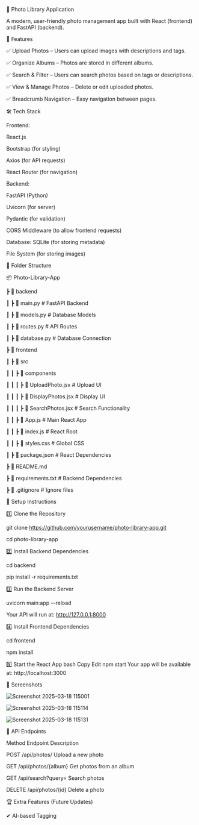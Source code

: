 📸 Photo Library Application

A modern, user-friendly photo management app built with React (frontend) and FastAPI (backend).


🚀 Features

✅ Upload Photos – Users can upload images with descriptions and tags.

✅ Organize Albums – Photos are stored in different albums.

✅ Search & Filter – Users can search photos based on tags or descriptions.

✅ View & Manage Photos – Delete or edit uploaded photos.

✅ Breadcrumb Navigation – Easy navigation between pages.

🛠️ Tech Stack

Frontend:

React.js

Bootstrap (for styling)

Axios (for API requests)

React Router (for navigation)

Backend:

FastAPI (Python)

Uvicorn (for server)

Pydantic (for validation)

CORS Middleware (to allow frontend requests)

Database:
SQLite (for storing metadata)

File System (for storing images)

📂 Folder Structure

📦 Photo-Library-App

 ┣ 📂 backend
 
 ┃ ┣ 📜 main.py          # FastAPI Backend
 
 ┃ ┣ 📜 models.py        # Database Models
 
 ┃ ┣ 📜 routes.py        # API Routes
 
 ┃ ┣ 📜 database.py      # Database Connection
 
 ┣ 📂 frontend
 
 ┃ ┣ 📂 src
 
 ┃ ┃ ┣ 📂 components
 
 ┃ ┃ ┃ ┣ 📜 UploadPhoto.jsx      # Upload UI
 
 ┃ ┃ ┃ ┣ 📜 DisplayPhotos.jsx    # Display UI

 
 ┃ ┃ ┃ ┣ 📜 SearchPhotos.jsx     # Search Functionality
 
 ┃ ┃ ┣ 📜 App.js         # Main React App
 
 ┃ ┃ ┣ 📜 index.js       # React Root
 
 ┃ ┃ ┣ 📜 styles.css     # Global CSS
 
 ┃ ┣ 📜 package.json     # React Dependencies
 
 ┣ 📜 README.md
 
 ┣ 📜 requirements.txt   # Backend Dependencies
 
 ┣ 📜 .gitignore         # Ignore files
 
🎯 Setup Instructions

1️⃣ Clone the Repository

git clone https://github.com/yourusername/photo-library-app.git

cd photo-library-app

2️⃣ Install Backend Dependencies

cd backend

pip install -r requirements.txt

3️⃣ Run the Backend Server

uvicorn main:app --reload

Your API will run at: http://127.0.0.1:8000

4️⃣ Install Frontend Dependencies

cd frontend

npm install

5️⃣ Start the React App
bash
Copy
Edit
npm start
Your app will be available at: http://localhost:3000

🎨 Screenshots

![Screenshot 2025-03-18 115001](https://github.com/user-attachments/assets/d8a87150-e8bb-4cc0-8a52-d3c736879817)


![Screenshot 2025-03-18 115114](https://github.com/user-attachments/assets/b56d7aab-d51f-4480-a146-f16e52aae977)



![Screenshot 2025-03-18 115131](https://github.com/user-attachments/assets/6eb40023-aa9a-41f6-a992-e6b93ae97b0d)


📢 API Endpoints

Method	Endpoint	Description

POST	/api/photos/	Upload a new photo

GET	/api/photos/{album}	Get photos from an album

GET	/api/search?query=	Search photos

DELETE	/api/photos/{id}	Delete a photo

🏆 Extra Features (Future Updates)

✔ AI-based Tagging








